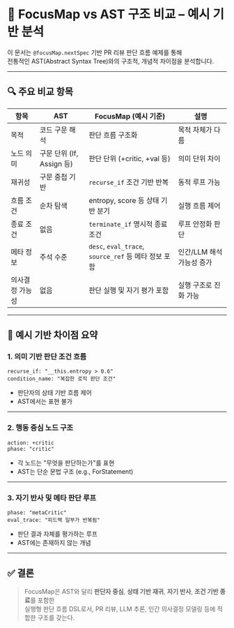 # 🧠 FocusMap vs AST 구조 비교 – 예시 기반 분석

이 문서는 `@focusMap.nextSpec` 기반 PR 리뷰 판단 흐름 예제를 통해  
전통적인 AST(Abstract Syntax Tree)와의 구조적, 개념적 차이점을 분석합니다.

---

## 🔍 주요 비교 항목

| 항목 | AST | FocusMap (예시 기준) | 설명 |
|------|-----|-----------------------|------|
| 목적 | 코드 구문 해석 | 판단 흐름 구조화 | 목적 자체가 다름 |
| 노드 의미 | 구문 단위 (If, Assign 등) | 판단 단위 (+critic, +val 등) | 의미 단위 차이 |
| 재귀성 | 구문 중첩 기반 | `recurse_if` 조건 기반 반복 | 동적 루프 가능 |
| 흐름 조건 | 순차 탐색 | entropy, score 등 상태 기반 분기 | 실행 흐름 제어 |
| 종료 조건 | 없음 | `terminate_if` 명시적 종료 조건 | 루프 안정화 판단 |
| 메타 정보 | 주석 수준 | `desc`, `eval_trace`, `source_ref` 등 메타 정보 포함 | 인간/LLM 해석 가능성 증가 |
| 의사결정 가능성 | 없음 | 판단 실행 및 자기 평가 포함 | 실행 구조로 진화 가능 |

---

## 🧠 예시 기반 차이점 요약

### 1. 의미 기반 판단 조건 흐름
```dsl
recurse_if: "__this.entropy > 0.6"
condition_name: "복잡한 로직 판단 조건"
```
- 판단자의 상태 기반 흐름 제어
- AST에서는 표현 불가

---

### 2. 행동 중심 노드 구조
```dsl
action: +critic
phase: "critic"
```
- 각 노드는 "무엇을 판단하는가"를 표현
- AST는 단순 문법 구조 (e.g., ForStatement)

---

### 3. 자기 반사 및 메타 판단 루프
```dsl
phase: "metaCritic"
eval_trace: "피드백 일부가 반복됨"
```
- 판단 결과 자체를 평가하는 루프
- AST에는 존재하지 않는 개념

---

## ✅ 결론

> FocusMap은 AST와 달리 **판단자 중심**, **상태 기반 재귀**, **자기 반사**, **조건 기반 종료**를 포함한  
> 실행형 판단 흐름 DSL로서, PR 리뷰, LLM 추론, 인간 의사결정 모델링 등에 적합한 구조를 갖는다.